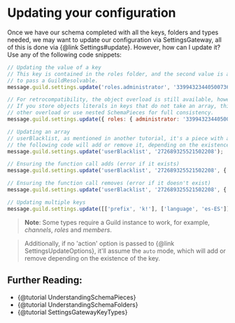 # Updating your configuration

Once we have our schema completed with all the keys, folders and types needed, we may want to update our configuration via SettingsGateway, all of this is done via {@link Settings#update}. However, how can I update it? Use any of the following code snippets:

```javascript
// Updating the value of a key
// This key is contained in the roles folder, and the second value is a role id, we also need
// to pass a GuildResolvable.
message.guild.settings.update('roles.administrator', '339943234405007361', message.guild);

// For retrocompatibility, the object overload is still available, however, this is much slower.
// If you store objects literals in keys that do not take an array, this may break, prefer the
// other overload or use nested SchemaPieces for full consistency.
message.guild.settings.update({ roles: { administrator: '339943234405007361' } }, message.guild);

// Updating an array
// userBlacklist, as mentioned in another tutorial, it's a piece with an array of users. Using
// the following code will add or remove it, depending on the existence of the key in the configuration.
message.guild.settings.update('userBlacklist', '272689325521502208');

// Ensuring the function call adds (error if it exists)
message.guild.settings.update('userBlacklist', '272689325521502208', { action: 'add' });

// Ensuring the function call removes (error if it doesn't exist)
message.guild.settings.update('userBlacklist', '272689325521502208', { action: 'remove' });

// Updating multiple keys
message.guild.settings.update([['prefix', 'k!'], ['language', 'es-ES']]);
```

> **Note**: Some types require a Guild instance to work, for example, _channels_, _roles_ and _members_.

> Additionally, if no 'action' option is passed to {@link SettingsUpdateOptions}, it'll assume the `auto` mode, which will add or remove depending on the existence of the key.

## Further Reading:

- {@tutorial UnderstandingSchemaPieces}
- {@tutorial UnderstandingSchemaFolders}
- {@tutorial SettingsGatewayKeyTypes}
